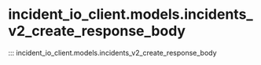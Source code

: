 # incident_io_client.models.incidents_v2_create_response_body

::: incident_io_client.models.incidents_v2_create_response_body
